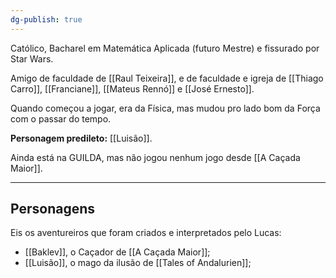 ```yaml
---
dg-publish: true
---
```

Católico, Bacharel em Matemática Aplicada (futuro Mestre) e fissurado por Star Wars.

Amigo de faculdade de [[Raul Teixeira]], e de faculdade e igreja de [[Thiago Carro]], [[Franciane]], [[Mateus Rennó]] e [[José Ernesto]].

Quando começou a jogar, era da Física, mas mudou pro lado bom da Força com o passar do tempo.

**Personagem predileto:** [[Luisão]].

Ainda está na GUILDA, mas não jogou nenhum jogo desde [[A Caçada Maior]].

---
## Personagens
Eis os aventureiros que foram criados e interpretados pelo Lucas:
- [[Baklev]], o Caçador de [[A Caçada Maior]];
- [[Luisão]], o mago da ilusão de [[Tales of Andalurien]];